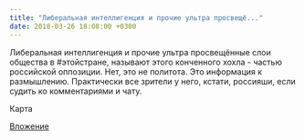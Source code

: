 ```yaml
---
title: "Либеральная интеллигенция и прочие ультра просвещё..."
date: 2018-03-26 18:08:00 +0300
---
```


Либеральная интеллигенция и прочие ультра просвещённые слои общества в #этойстране, называют этого конченного хохла - частью российской оппозиции. Нет, это не политота. Это информация к размышлению. Практически все зрители у него, кстати, россияши, если судить ко комментариями и чату.

Карта

[Вложение](/assets/vk_photos/3/ux5rVFrXt-0.jpg)
